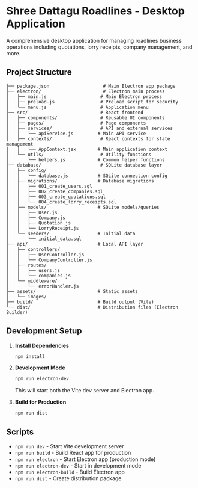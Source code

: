 # Shree Dattagu Roadlines - Desktop Application

A comprehensive desktop application for managing roadlines business operations including quotations, lorry receipts, company management, and more.

## Project Structure

```
├── package.json                    # Main Electron app package
├── electron/                       # Electron main process
│   ├── main.js                    # Main Electron process
│   ├── preload.js                 # Preload script for security
│   └── menu.js                    # Application menu
├── src/                           # React frontend
│   ├── components/                # Reusable UI components
│   ├── pages/                     # Page components
│   ├── services/                  # API and external services
│   │   └── apiService.js         # Main API service
│   ├── contexts/                  # React contexts for state management
│   │   └── AppContext.jsx        # Main application context
│   └── utils/                     # Utility functions
│       └── helpers.js            # Common helper functions
├── database/                      # SQLite database layer
│   ├── config/
│   │   └── database.js           # SQLite connection config
│   ├── migrations/               # Database migrations
│   │   ├── 001_create_users.sql
│   │   ├── 002_create_companies.sql
│   │   ├── 003_create_quotations.sql
│   │   └── 004_create_lorry_receipts.sql
│   ├── models/                   # SQLite models/queries
│   │   ├── User.js
│   │   ├── Company.js
│   │   ├── Quotation.js
│   │   └── LorryReceipt.js
│   └── seeders/                  # Initial data
│       └── initial_data.sql
├── api/                          # Local API layer
│   ├── controllers/
│   │   ├── UserController.js
│   │   └── CompanyController.js
│   ├── routes/
│   │   ├── users.js
│   │   └── companies.js
│   └── middleware/
│       └── errorHandler.js
├── assets/                       # Static assets
│   └── images/
├── build/                        # Build output (Vite)
└── dist/                         # Distribution files (Electron Builder)
```

## Development Setup

1. **Install Dependencies**
   ```bash
   npm install
   ```

2. **Development Mode**
   ```bash
   npm run electron-dev
   ```
   This will start both the Vite dev server and Electron app.

3. **Build for Production**
   ```bash
   npm run dist
   ```

## Scripts

- `npm run dev` - Start Vite development server
- `npm run build` - Build React app for production
- `npm run electron` - Start Electron app (production mode)
- `npm run electron-dev` - Start in development mode
- `npm run electron-build` - Build Electron app
- `npm run dist` - Create distribution package
